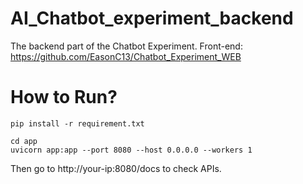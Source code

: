 # AI_Chatbot_experiment_backend

The backend part of the Chatbot Experiment.
Front-end: https://github.com/EasonC13/Chatbot_Experiment_WEB

# How to Run?

```
pip install -r requirement.txt
```

```
cd app
uvicorn app:app --port 8080 --host 0.0.0.0 --workers 1
```

Then go to http://your-ip:8080/docs to check APIs.
